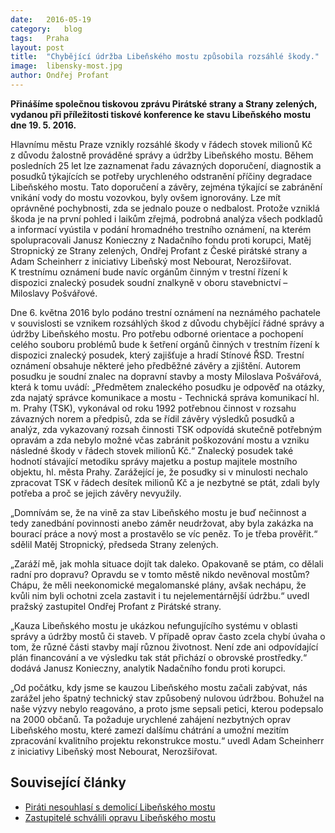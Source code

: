 ```yaml
---
date:	2016-05-19
category:	blog
tags:	Praha
layout:	post
title:	"Chybějící údržba Libeňského mostu způsobila rozsáhlé škody." 
image:	libensky-most.jpg
author:	Ondřej Profant
---
```


**Přinášíme společnou tiskovou zprávu Pirátské strany a Strany zelených, vydanou při příležitosti tiskové konference ke stavu Libeňského mostu dne 19. 5. 2016.**

Hlavnímu městu Praze vznikly rozsáhlé škody v řádech stovek milionů Kč z důvodu žalostně prováděné správy a údržby Libeňského mostu. Během posledních 25 let lze zaznamenat řadu závazných doporučení, diagnostik a posudků týkajících se potřeby urychleného odstranění příčiny degradace Libeňského mostu. Tato doporučení a závěry, zejména týkající se zabránění vnikání vody do mostu vozovkou, byly ovšem ignorovány. Lze mít oprávněné pochybnosti, zda se jednalo pouze o nedbalost. Protože vzniklá škoda je na první pohled i laikům zřejmá, podrobná analýza všech podkladů a informací vyústila v podání hromadného trestního oznámení, na kterém spolupracovali Janusz Konieczny z Nadačního fondu proti korupci, Matěj Stropnický ze Strany zelených, Ondřej Profant z České pirátské strany a Adam Scheinherr z iniciativy Libeňský most Nebourat, Nerozšiřovat. K trestnímu oznámení bude navíc orgánům činným v trestní řízení k dispozici znalecký posudek soudní znalkyně v oboru stavebnictví – Miloslavy Pošvářové.

Dne 6. května 2016 bylo podáno trestní oznámení na neznámého pachatele v souvislosti se vznikem rozsáhlých škod z důvodu chybějící řádné správy a údržby Libeňského mostu. Pro potřebu odborné orientace a pochopení celého souboru problémů bude k šetření orgánů činných v trestním řízení k dispozici znalecký posudek, který zajišťuje a hradí Stínové ŘSD. Trestní oznámení obsahuje některé jeho předběžné závěry a zjištění. Autorem posudku je soudní znalec na dopravní stavby a mosty Miloslava Pošvářová, která k tomu uvádí: „Předmětem znaleckého posudku je odpověď na otázky, zda najatý správce komunikace a mostu - Technická správa komunikací hl. m. Prahy (TSK), vykonával od roku 1992 potřebnou činnost v rozsahu závazných norem a předpisů, zda se řídil závěry výsledků posudků a analýz, zda vykazovaný rozsah činnosti TSK odpovídá skutečně potřebným opravám a zda nebylo možné včas zabránit poškozování mostu a vzniku následné škody v řádech stovek milionů Kč.“ Znalecký posudek také hodnotí stávající metodiku správy majetku a postup majitele mostního objektu, hl. města Prahy.  Zarážející je, že posudky si v minulosti nechalo zpracovat TSK v řádech desítek milionů Kč a je nezbytné se ptát, zdali byly potřeba a proč se jejich závěry nevyužily.

„Domnívám se, že na vině za stav Libeňského mostu je buď nečinnost a tedy zanedbání povinnosti anebo záměr neudržovat, aby byla zakázka na bourací práce a nový most a prostavělo se víc peněz. To je třeba prověřit.“ sdělil Matěj Stropnický, předseda Strany zelených.
 
„Zaráží mě, jak mohla situace dojít tak daleko. Opakovaně se ptám, co dělali radní pro dopravu? Opravdu se v tomto městě nikdo nevěnoval mostům? Chápu, že měli neekonomické megalomanské plány, avšak nechápu, že kvůli nim byli ochotni zcela zastavit i tu nejelementárnější údržbu.“ uvedl pražský zastupitel Ondřej Profant z Pirátské strany. 

„Kauza Libeňského mostu je ukázkou nefungujícího systému v oblasti správy a údržby mostů či staveb. V případě oprav často zcela chybí úvaha o tom, že různé části stavby mají různou životnost. Není zde ani odpovídající plán financování a ve výsledku tak stát přichází o obrovské prostředky.“ dodává Janusz Konieczny, analytik Nadačního fondu proti korupci.

„Od počátku, kdy jsme se kauzou Libeňského mostu začali zabývat, nás zarážel jeho špatný technický stav způsobený nulovou údržbou. Bohužel na naše výzvy nebylo reagováno, a proto jsme sepsali petici, kterou podepsalo na 2000 občanů. Ta požaduje urychlené zahájení nezbytných oprav Libeňského mostu, které zamezí dalšímu chátrání a umožní mezitím zpracování kvalitního projektu rekonstrukce mostu.“ uvedl Adam Scheinherr z iniciativy Libeňský most Nebourat, Nerozšiřovat. 

## Související články 

* [Piráti nesouhlasí s demolicí Libeňského mostu](https://praha.pirati.cz/libensky-most.html)
* [Zastupitelé schválili opravu Libeňského mostu](https://praha.pirati.cz/zastupitelstvo-unor-2016.html)

